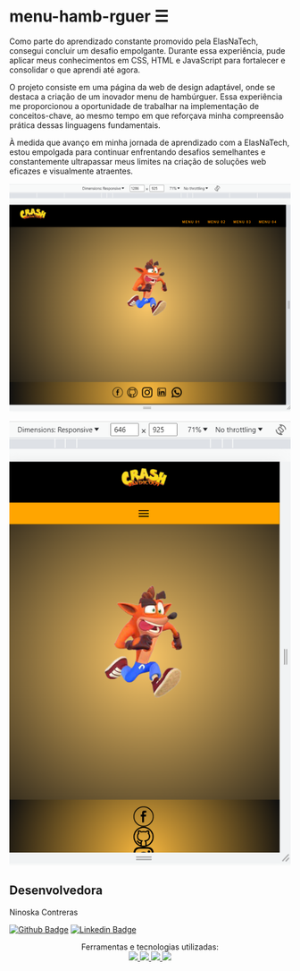 # menu-hamb-rguer ☰

Como parte do aprendizado constante promovido pela ElasNaTech, consegui concluir um desafio empolgante. Durante essa experiência, pude aplicar meus conhecimentos em CSS, HTML e JavaScript para fortalecer e consolidar o que aprendi até agora.

O projeto consiste em uma página da web de design adaptável, onde se destaca a criação de um inovador menu de hambúrguer. Essa experiência me proporcionou a oportunidade de trabalhar na implementação de conceitos-chave, ao mesmo tempo em que reforçava minha compreensão prática dessas linguagens fundamentais.

À medida que avanço em minha jornada de aprendizado com a ElasNaTech, estou empolgada para continuar enfrentando desafios semelhantes e constantemente ultrapassar meus limites na criação de soluções web eficazes e visualmente atraentes.

![Imagem da versão para desktop](1.png)

![imagem da versão mobile](2.png)

 ## Desenvolvedora

Ninoska Contreras

[![Github Badge](https://img.shields.io/badge/-Github-000?style=flat-square&logo=Github&logoColor=white&link)](https://github.com/NiEl0503) [![Linkedin Badge](https://img.shields.io/badge/-LinkedIn-blue?style=flat-square&logo=Linkedin&logoColor=white&link)](https://www.linkedin.com/in/ninoska-contreras-86b075129)

<div align="center">
  Ferramentas e tecnologias utilizadas: <br>

  <a href="https://developer.mozilla.org/en-US/docs/Learn/Getting_started_with_the_web/HTML_basics">
  <img src="https://skillicons.dev/icons?i=html"/>
  <a href="https://developer.mozilla.org/en-US/docs/Web/CSS">
  <img src="https://skillicons.dev/icons?i=css"/>
   <a href="https://developer.mozilla.org/en-US/docs/Learn/JavaScript/First_steps/What_is_JavaScript">
  <img src="https://skillicons.dev/icons?i=js"/>
  <a href="https://git-scm.com/">
  <img src="https://skillicons.dev/icons?i=git"/>
  </div>
